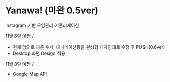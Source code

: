 # Yanawa! (미완 0.5ver)

instagram 기반 모임관리 어플리케이션


11월 6일 예정 /
+ 현재 임의로 짜둔 수치, 애니메이션등을 완성형 디자인대로 수정 후 PUSH(0.6ver)
+ Desktop 화면 Design 적용

11월 8일 예정 /
+ Google Map API 
